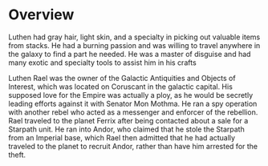 # Overview
Luthen had gray hair, light skin, and a specialty in picking out valuable items from stacks.
He had a burning passion and was willing to travel anywhere in the galaxy to find a part he needed.
He was a master of disguise and had many exotic and specialty tools to assist him in his crafts

Luthen Rael was the owner of the Galactic Antiquities and Objects of Interest, which was located on Coruscant in the galactic capital.
His supposed love for the Empire was actually a ploy, as he would be secretly leading efforts against it with Senator Mon Mothma.
He ran a spy operation with another rebel who acted as a messenger and enforcer of the rebellion.
Rael traveled to the planet Ferrix after being contacted about a sale for a Starpath unit.
He ran into Andor, who claimed that he stole the Starpath from an Imperial base, which Rael then admitted that he had actually traveled to the planet to recruit Andor, rather than have him arrested for the theft.